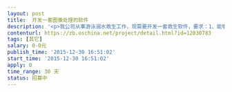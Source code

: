 ```yaml
---                
layout: post       
title:  开发一套图像处理的软件           
description: '<p>我公司从事游泳溺水救生工作，现需要开发一套救生软件，要求：1、能够对水下摄像机采集的图像信息进行分析识别，对游泳的人进行判断，判断其是否处于溺水状态，预警并报警。2、识别率达到90%以上。能够去掉水波纹、倒影等因素的干扰。公司寻求各式各样的合作。<br></p>'     
contenturl: https://zb.oschina.net/project/detail.html?id=12030783      
tags: [其它]            
salary: 0-0元          
publish_time: '2015-12-30 16:51:02'         
start_time: '2015-12-30 16:51:02'           
apply: 0                   
time_range: 30 天              
status: 招募中                  
---                 
```

